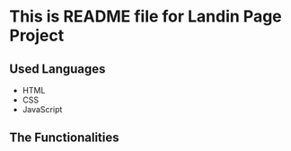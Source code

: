 # This is README file for Landin Page Project

## Used Languages 

- HTML
- CSS
- JavaScript

## The Functionalities 
